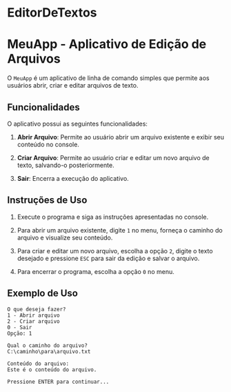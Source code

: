 # EditorDeTextos

# MeuApp - Aplicativo de Edição de Arquivos

O `MeuApp` é um aplicativo de linha de comando simples que permite aos usuários abrir, criar e editar arquivos de texto.

## Funcionalidades

O aplicativo possui as seguintes funcionalidades:

1. **Abrir Arquivo**: Permite ao usuário abrir um arquivo existente e exibir seu conteúdo no console.

2. **Criar Arquivo**: Permite ao usuário criar e editar um novo arquivo de texto, salvando-o posteriormente.

3. **Sair**: Encerra a execução do aplicativo.

## Instruções de Uso

1. Execute o programa e siga as instruções apresentadas no console.

2. Para abrir um arquivo existente, digite `1` no menu, forneça o caminho do arquivo e visualize seu conteúdo.

3. Para criar e editar um novo arquivo, escolha a opção `2`, digite o texto desejado e pressione `ESC` para sair da edição e salvar o arquivo.

4. Para encerrar o programa, escolha a opção `0` no menu.

## Exemplo de Uso

```plaintext
O que deseja fazer?
1 - Abrir arquivo
2 - Criar arquivo
0 - Sair
Opção: 1

Qual o caminho do arquivo?
C:\caminho\para\arquivo.txt

Conteúdo do arquivo:
Este é o conteúdo do arquivo.

Pressione ENTER para continuar...
